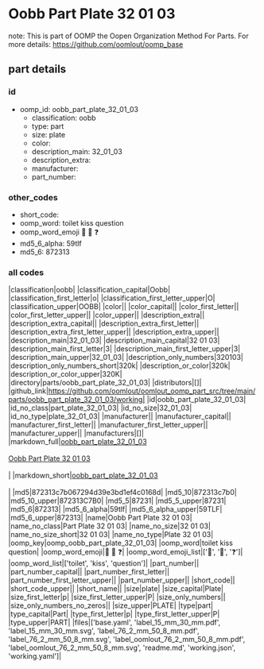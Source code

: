 # Oobb Part Plate 32 01 03  

note: This is part of OOMP the Oopen Organization Method For Parts. For more details: https://github.com/oomlout/oomp_base

##  part details





### id
* oomp_id: oobb_part_plate_32_01_03
  * classification: oobb
  * type: part
  * size: plate
  * color: 
  * description_main: 32_01_03
  * description_extra: 
  * manufacturer: 
  * part_number: 

### other_codes
* short_code: 
* oomp_word: toilet kiss question
* oomp_word_emoji :toilet: :kiss: :question:
* md5_6_alpha: 59tlf
* md5_6: 872313

### all codes 
|classification|oobb|
|classification_capital|Oobb|
|classification_first_letter|o|
|classification_first_letter_upper|O|
|classification_upper|OOBB|
|color||
|color_capital||
|color_first_letter||
|color_first_letter_upper||
|color_upper||
|description_extra||
|description_extra_capital||
|description_extra_first_letter||
|description_extra_first_letter_upper||
|description_extra_upper||
|description_main|32_01_03|
|description_main_capital|32 01 03|
|description_main_first_letter|3|
|description_main_first_letter_upper|3|
|description_main_upper|32_01_03|
|description_only_numbers|320103|
|description_only_numbers_short|320k|
|description_or_color|320k|
|description_or_color_upper|320K|
|directory|parts/oobb_part_plate_32_01_03|
|distributors|[]|
|github_link|https://github.com/oomlout/oomlout_oomp_part_src/tree/main/parts/oobb_part_plate_32_01_03/working|
|id|oobb_part_plate_32_01_03|
|id_no_class|part_plate_32_01_03|
|id_no_size|32_01_03|
|id_no_type|plate_32_01_03|
|manufacturer||
|manufacturer_capital||
|manufacturer_first_letter||
|manufacturer_first_letter_upper||
|manufacturer_upper||
|manufacturers|[]|
|markdown_full|[oobb_part_plate_32_01_03](https://github.com/oomlout/oomlout_oomp_part_src/tree/main/parts/oobb_part_plate_32_01_03/working)<br>[](https://github.com/oomlout/oomlout_oomp_part_src/tree/main/parts/oobb_part_plate_32_01_03/working)<br>[Oobb Part Plate 32 01 03](https://github.com/oomlout/oomlout_oomp_part_src/tree/main/parts/oobb_part_plate_32_01_03/working)<br><br>|
|markdown_short|[oobb_part_plate_32_01_03](https://github.com/oomlout/oomlout_oomp_part_src/tree/main/parts/oobb_part_plate_32_01_03/working)<br><br>|
|md5|872313c7b067294d39e3bd1ef4c0168d|
|md5_10|872313c7b0|
|md5_10_upper|872313C7B0|
|md5_5|87231|
|md5_5_upper|87231|
|md5_6|872313|
|md5_6_alpha|59tlf|
|md5_6_alpha_upper|59TLF|
|md5_6_upper|872313|
|name|Oobb Part Plate 32 01 03|
|name_no_class|Part Plate 32 01 03|
|name_no_size|32 01 03|
|name_no_size_short|32 01 03|
|name_no_type|Plate 32 01 03|
|oomp_key|oomp_oobb_part_plate_32_01_03|
|oomp_word|toilet kiss question|
|oomp_word_emoji|:toilet: :kiss: :question:|
|oomp_word_emoji_list|[':toilet:', ':kiss:', ':question:']|
|oomp_word_list|['toilet', 'kiss', 'question']|
|part_number||
|part_number_capital||
|part_number_first_letter||
|part_number_first_letter_upper||
|part_number_upper||
|short_code||
|short_code_upper||
|short_name||
|size|plate|
|size_capital|Plate|
|size_first_letter|p|
|size_first_letter_upper|P|
|size_only_numbers||
|size_only_numbers_no_zeros||
|size_upper|PLATE|
|type|part|
|type_capital|Part|
|type_first_letter|p|
|type_first_letter_upper|P|
|type_upper|PART|
|files|['base.yaml', 'label_15_mm_30_mm.pdf', 'label_15_mm_30_mm.svg', 'label_76_2_mm_50_8_mm.pdf', 'label_76_2_mm_50_8_mm.svg', 'label_oomlout_76_2_mm_50_8_mm.pdf', 'label_oomlout_76_2_mm_50_8_mm.svg', 'readme.md', 'working.json', 'working.yaml']|
